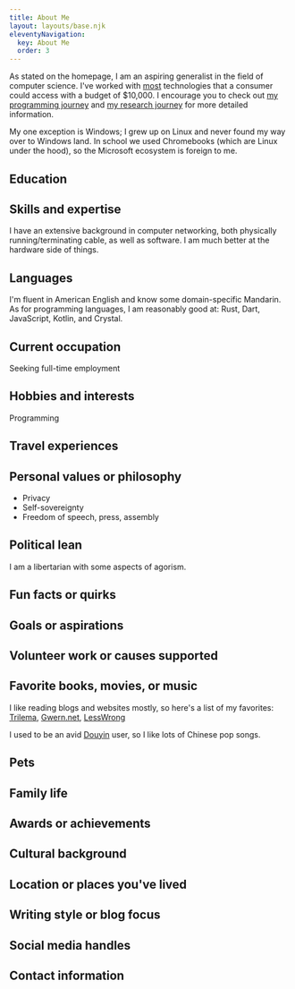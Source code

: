 ```yaml
---
title: About Me
layout: layouts/base.njk
eleventyNavigation:
  key: About Me
  order: 3
---
```

As stated on the homepage, I am an aspiring generalist in the field of computer science. I've worked with [most](/blog/2024/why-linux/) technologies that a consumer could access with a budget of $10,000. I encourage you to check out [my programming journey](/blog/2024/my-programming-journey) and [my research journey](blog/2024/my-research-journey) for more detailed information.

My one exception is Windows; I grew up on Linux and never found my way over to Windows land. In school we used Chromebooks (which are Linux under the hood), so the Microsoft ecosystem is foreign to me.

## Education

## Skills and expertise
I have an extensive background in computer networking, both physically running/terminating cable, as well as software. I am much better at the hardware side of things.


## Languages
I'm fluent in American English and know some domain-specific Mandarin.
<br>As for programming languages, I am reasonably good at: Rust, Dart, JavaScript, Kotlin, and Crystal.

## Current occupation
Seeking full-time employment

## Hobbies and interests
Programming

## Travel experiences

## Personal values or philosophy
- Privacy
- Self-sovereignty
- Freedom of speech, press, assembly

## Political lean
I am a libertarian with some aspects of agorism.

## Fun facts or quirks

## Goals or aspirations

## Volunteer work or causes supported

## Favorite books, movies, or music
I like reading blogs and websites mostly, so here's a list of my favorites: [Trilema](https://trilema.com), [Gwern.net](https://gwern.net), [LessWrong](https://lesswrong.com)

I used to be an avid [Douyin](https://douyin.com) user, so I like lots of Chinese pop songs.
## Pets

## Family life

## Awards or achievements

## Cultural background

## Location or places you've lived

## Writing style or blog focus

## Social media handles

## Contact information
